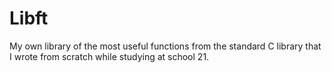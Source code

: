 # Libft
My own library of the most useful functions from the standard C library that I wrote from scratch while studying at school 21.
